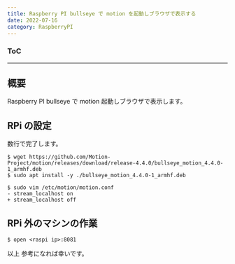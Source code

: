 ```yaml
---
title: Raspberry PI bullseye で motion を起動しブラウザで表示する
date: 2022-07-16
category: RaspberryPI
---
```


<div class="toc">
<div class="toc-content">
<h3 class="menu-label">ToC</h3>
<!-- toc -->
</div>
</div>

---

## 概要

Raspberry PI bullseye で motion 起動しブラウザで表示します。

<!-- more -->

## RPi の設定

数行で完了します。

```console
$ wget https://github.com/Motion-Project/motion/releases/download/release-4.4.0/bullseye_motion_4.4.0-1_armhf.deb
$ sudo apt install -y ./bullseye_motion_4.4.0-1_armhf.deb

$ sudo vim /etc/motion/motion.conf
- stream_localhost on
+ stream_localhost off
```

## RPi 外のマシンの作業

```console
$ open <raspi ip>:8081
```

以上
参考になれば幸いです。
